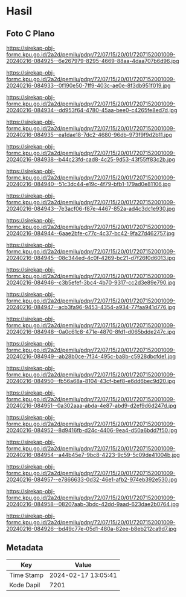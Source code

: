 # Hasil

## Foto C Plano

https://sirekap-obj-formc.kpu.go.id/2a2d/pemilu/pdpr/72/07/15/20/01/7207152001009-20240216-084925--6e267979-8295-4669-88aa-4daa707b6d96.jpg

https://sirekap-obj-formc.kpu.go.id/2a2d/pemilu/pdpr/72/07/15/20/01/7207152001009-20240216-084933--0f190e50-7ff9-403c-ae0e-8f3db951f019.jpg

https://sirekap-obj-formc.kpu.go.id/2a2d/pemilu/pdpr/72/07/15/20/01/7207152001009-20240216-084934--dd953f64-4780-45aa-bee0-c4265fe8ed7d.jpg

https://sirekap-obj-formc.kpu.go.id/2a2d/pemilu/pdpr/72/07/15/20/01/7207152001009-20240216-084935--ea1dae18-7dc2-4680-96db-973f9f9d2b11.jpg

https://sirekap-obj-formc.kpu.go.id/2a2d/pemilu/pdpr/72/07/15/20/01/7207152001009-20240216-084938--b44c23fd-cad8-4c25-9d53-43f55ff83c2b.jpg

https://sirekap-obj-formc.kpu.go.id/2a2d/pemilu/pdpr/72/07/15/20/01/7207152001009-20240216-084940--51c3dc44-e19c-4f79-bfb1-179ad0e81106.jpg

https://sirekap-obj-formc.kpu.go.id/2a2d/pemilu/pdpr/72/07/15/20/01/7207152001009-20240216-084943--7e3acf06-f87e-4467-852a-ad4c3dc1e930.jpg

https://sirekap-obj-formc.kpu.go.id/2a2d/pemilu/pdpr/72/07/15/20/01/7207152001009-20240216-084944--6aae2bfe-c77c-4c37-bc42-9fa27d462757.jpg

https://sirekap-obj-formc.kpu.go.id/2a2d/pemilu/pdpr/72/07/15/20/01/7207152001009-20240216-084945--08c344ed-4c0f-4269-bc21-d7f26f0d6013.jpg

https://sirekap-obj-formc.kpu.go.id/2a2d/pemilu/pdpr/72/07/15/20/01/7207152001009-20240216-084946--c3b5efef-3bc4-4b70-9317-cc2d3e89e790.jpg

https://sirekap-obj-formc.kpu.go.id/2a2d/pemilu/pdpr/72/07/15/20/01/7207152001009-20240216-084947--acb3fa96-9453-4354-a934-77faa941d776.jpg

https://sirekap-obj-formc.kpu.go.id/2a2d/pemilu/pdpr/72/07/15/20/01/7207152001009-20240216-084948--0a0c61c8-471e-4870-8fd1-d065bdde247c.jpg

https://sirekap-obj-formc.kpu.go.id/2a2d/pemilu/pdpr/72/07/15/20/01/7207152001009-20240216-084949--ab28b0ce-7f34-495c-ba8b-c5928dbcfde1.jpg

https://sirekap-obj-formc.kpu.go.id/2a2d/pemilu/pdpr/72/07/15/20/01/7207152001009-20240216-084950--fb56a68a-8104-43cf-bef8-e6dd6bec9d20.jpg

https://sirekap-obj-formc.kpu.go.id/2a2d/pemilu/pdpr/72/07/15/20/01/7207152001009-20240216-084951--0a302aaa-abda-4e87-abd9-d2ef9d6d247d.jpg

https://sirekap-obj-formc.kpu.go.id/2a2d/pemilu/pdpr/72/07/15/20/01/7207152001009-20240216-084952--8d9416fb-d24c-4406-9ea4-d50a6bdd7f50.jpg

https://sirekap-obj-formc.kpu.go.id/2a2d/pemilu/pdpr/72/07/15/20/01/7207152001009-20240216-084954--a44b45e7-9bc8-4223-9c59-5c09de41004b.jpg

https://sirekap-obj-formc.kpu.go.id/2a2d/pemilu/pdpr/72/07/15/20/01/7207152001009-20240216-084957--e7866633-0d32-46e1-afb2-974eb392e530.jpg

https://sirekap-obj-formc.kpu.go.id/2a2d/pemilu/pdpr/72/07/15/20/01/7207152001009-20240216-084958--08207aab-3bdc-42dd-9aad-623dae2b0764.jpg

https://sirekap-obj-formc.kpu.go.id/2a2d/pemilu/pdpr/72/07/15/20/01/7207152001009-20240216-084926--bd49c77e-05d1-480a-82ee-b8eb212ca9d7.jpg


## Metadata

| Key        | Value               |
| ---------- | ------------------- |
| Time Stamp | 2024-02-17 13:05:41 |
| Kode Dapil | 7201                |




